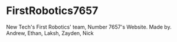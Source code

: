 # FirstRobotics7657
New Tech's First Robotics' team, Number 7657's Website. Made by. Andrew, Ethan, Laksh, Zayden, Nick

